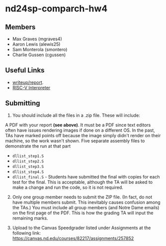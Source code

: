 # nd24sp-comparch-hw4

## Members
- Max Graves (mgraves4)
- Aaron Lewis (alewis25)
- Sam Monterola (smontero)
- Charlie Gussen (cgussen)

## Useful Links
- [writeup/report](https://docs.google.com/document/d/1293LL0FaZAJSEW8N8eSIITY0hWvZnir-zDqKiwcr7Mw/edit?usp=sharing).
- [RISC-V Interpreter](https://www.cs.cornell.edu/courses/cs3410/2020sp/riscv/interpreter/) 

## Submitting

1) You should include all the files in a .zip file. These will include:

A PDF with your report **(see above)**. It must be a PDF since text editors often have issues rendering images if done on a different OS. In the past, TAs have marked points off because the image simply didn't render on their machine, so the work wasn't shown.
Five separate assembly files to demonstrate the run at that part
- `dllist_step1.S`
- `dllist_step2.S`
- `dllist_step3.S`
- `dllist_step4.S`
- `dllist_final.S` - Students have submitted the final with copies for each test for the final. This is acceptable, although the TA will be asked to make a change and run the code, so it is not required.

2) Only one group member needs to submit the ZIP file. (In fact, do not have multiple members submit. This inevitably causes confusion among the TAs.) You must include all group members (and Notre Dame emails) on the first page of the PDF. This is how the grading TA will input the remaining marks.

3) Upload to the Canvas Speedgrader listed under Assignments at the following link: https://canvas.nd.edu/courses/82217/assignments/257852
